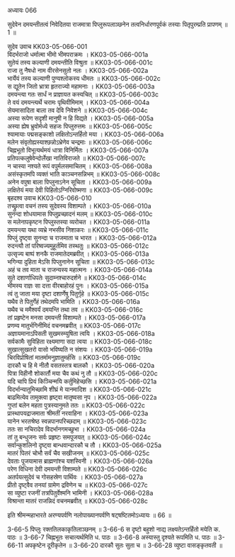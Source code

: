 अध्यायः 066

सुदेवेन दमयन्तीतत्वं निवेदितया राजमात्रा पिप्लुरूपलाञ्छनेन तत्वनिर्धारणपूर्वकं तस्याः पितृपुरम्प्रति प्रापणम् ॥ 1 ॥

सुदेव उवाच 	KK03-05-066-001  
विदर्भराजो धर्मात्मा भीमो भीमपराक्रमः ।	KK03-05-066-001a  
सुतेयं तस्य कल्याणी दमयन्तीति विश्रुता ॥	KK03-05-066-001c  
राजा तु नैषधो नाम वीरसेनसुतो नलः ।	KK03-05-066-002a  
भार्येयं तस्य कल्याणी पुण्यश्लोकस्य धीमतः ॥	KK03-05-066-002c  
स द्यूतेन जितो भ्रात्रा हृतराज्यो महामनाः ।	KK03-05-066-003a  
दमयन्त्या गतः सार्धं न प्राज्ञायत कस्यचित् ॥	KK03-05-066-003c  
ते वयं दमयन्त्यर्थे चरामः पृथिवीमिमाम् ।	KK03-05-066-004a  
सेयमासादिता बाला तव देवि निवेशने ॥	KK03-05-066-004c  
अस्या रूपेण सदृशी मानुषी न हि विद्यते ।	KK03-05-066-005a  
अस्या ह्येष भ्रुवोर्मध्ये सहजः पिप्लुरुत्तमः ॥	KK03-05-066-005c  
श्यामायाः पद्मसङ्काशो लक्षितोऽन्तर्हितो मया ।	KK03-05-066-006a  
मलेन संवृतोह्यस्याश्छन्नोऽभ्रेणेव चन्द्रमाः ॥	KK03-05-066-006c  
चिह्नभूतो विभूत्यर्थमयं धात्रा विनिर्मितः ।	KK03-05-066-007a  
प्रतिपत्कलुषेवेन्दोर्लेखा नातिविराजते ॥	KK03-05-066-007c  
न चास्या नश्यते रूपं वपुर्मलसमाचितम् ।	KK03-05-066-008a  
असंस्कृतमपि व्यक्तं भाति काञ्चनसन्निभम् ॥	KK03-05-066-008c  
अनेन वपुषा बाला पिप्लुनाऽनेन सूचिता ।	KK03-05-066-009a  
लक्षितेयं मया देवी पिहितोऽग्निरिवोष्मणा ॥	KK03-05-066-009c  
बृहदश्व उवाच 	KK03-05-066-010  
तच्छ्रुत्वा वचनं तस्य सुदेवस्य विशाम्पते ।	KK03-05-066-010a  
सुनन्दा शोधयामास पिप्लुप्रच्छादनं मलम् ॥	KK03-05-066-010c  
स मलेनापकृष्टन पिप्लुस्तस्या व्यरोचत ।	KK03-05-066-011a  
दमयन्त्या यथा व्यभ्रे नभसीव निशाकरः ॥	KK03-05-066-011c  
पिप्लुं दृष्ट्वा सुनन्दा च राजमाता च भारत ।	KK03-05-066-012a  
रुदन्त्यौ तां परिष्वज्यमुहूर्तमिव तस्थतुः ॥	KK03-05-066-012c  
उत्सृज्य बाष्पं शनकै राजमातेदमब्रवीत् ।	KK03-05-066-013a  
भगिन्या दुहिता मेऽसि पिप्लुनानेन सूचिता ॥	KK03-05-066-013c  
अहं च तव माता च राजन्यस्य महात्मनः ।	KK03-05-066-014a  
सुते दशार्णाधिपतेः सुदाम्नश्चारुदर्शने ॥	KK03-05-066-014c  
भीमस्य राज्ञः सा दत्ता वीरबाहोरहं पुनः ।	KK03-05-066-015a  
त्वं तु जाता मया दृष्टा दशार्णेषु पितुर्गृहे ॥	KK03-05-066-015c  
यथैव ते पितुर्गेहं तथेदमपि भामिति ।	KK03-05-066-016a  
यथैव च ममैश्वर्यं दमयन्ति तथा तव ॥	KK03-05-066-016c  
तां प्रहृष्टेन मनसा दमयन्ती विशाम्पते ।	KK03-05-066-017a  
प्रणम्य मातुर्भगिनीमिदं वचनमब्रवीत् ॥	KK03-05-066-017c  
अज्ञायमानाऽपिसती सुखमस्म्युषिता त्वयि ।	KK03-05-066-018a  
सर्वकामैः सुविहिता रक्ष्यमाणा सदा त्वया ॥	KK03-05-066-018c  
सुखात्सुखतरो वासो भविष्यति न संशयः ।	KK03-05-066-019a  
चिरविप्रोषितां मातर्मामनुज्ञातुमर्हसि ॥	KK03-05-066-019c  
दारकौ च हि मे नीतौ वसतस्तत्र बालकौ ।	KK03-05-066-020a  
पित्रा विहीनौ शोकार्तौ मया चैव कथं नु तौ ॥	KK03-05-066-020c  
यदि चापि प्रियं किञ्चिन्मयि कर्तुमिहेच्छसि ।	KK03-05-066-021a  
विदर्भान्यातुमिच्छामि शीघ्रं मे यानमादिश ॥	KK03-05-066-021c  
बाढमित्येव तामुक्त्वा हृष्ट्वा मातृष्वसा नृप ।	KK03-05-066-022a  
गुप्तां बलेन महता पुत्रस्यानुमते ततः ॥	KK03-05-066-022c  
प्रास्थापयद्राजमाता श्रीमतीं नरवाहिना ।	KK03-05-066-023a  
यानेन भरतश्रेष्ठ स्वन्नपानपरिच्छदाम् ॥	KK03-05-066-023c  
ततः सा नचिरादेव विदर्भानगमच्छुभा ।	KK03-05-066-024a  
तां तु बन्धुजनः सर्वः प्रहृष्टः समपूजयत् ॥	KK03-05-066-024c  
सर्वान्कुशलिनो दृष्ट्वा बान्धवान्दारकौ च तौ ।	KK03-05-066-025a  
मातरं पितरं चोभौ सर्वं चैव सखीजनम् ॥	KK03-05-066-025c  
देवताः पूजयामास ब्राह्मणांश्च यशस्विनी ।	KK03-05-066-026a  
परेण विधिना देवी दमयन्ती विशाम्पते ॥	KK03-05-066-026c  
अतर्पयत्सुदेवं च गोसहस्रेण पार्थिवः ।	KK03-05-066-027a  
प्रीतो दृष्ट्वैव तनयां ग्रामेण द्रविणेन च ॥	KK03-05-066-027c  
सा व्युष्टा रजनीं तत्रपितुर्वेश्मनि भामिनी ।	KK03-05-066-028a  
विश्रान्ता मातरं राजन्निदं वचनमब्रवीत् ॥	KK03-05-066-028c  

इति श्रीमन्महाभारते अरण्यपर्वणि नलोपाख्यानपर्वणि षट्षष्टितमोऽध्यायः ॥ 66 ॥

3-66-5 पिप्लुः रक्ततिलकाकृतिलाञ्छनम् ॥ 3-66-6 स दृष्टो बहुशो नाद्य लक्ष्यतेऽन्तर्हितो मयेति क. पाठः ॥ 3-66-7 चिह्नभूतः सचात्यर्थमिति ध. पाठः ॥ 3-66-8 अस्यास्तु दृश्यते रूपमिति ध. पाठः ॥ 3-66-11 अपकृष्टेन दूरीकृतेन ॥ 3-66-20 दारकौ सुतः सुता च ॥ 3-66-28 व्युष्टा वासङ्कृतवती ॥
